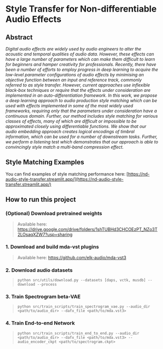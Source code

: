 # Style Transfer for Non-differentiable Audio Effects

## Abstract

*Digital audio effects are widely used by audio engineers to alter the acoustic and temporal qualities of audio data. However, these effects can have a large number of parameters which can make them difficult to learn for beginners and hamper creativity for professionals. Recently, there have been a number of efforts to employ progress in deep learning to acquire the low-level parameter configurations of audio effects by minimising an objective function between an input and reference track, commonly referred to as style transfer. However, current approaches use inflexible black-box techniques or require that the effects under consideration are implemented in an auto-differentiation framework. In this work, we propose a deep learning approach to audio production style matching which can be used with effects implemented in some of the most widely used frameworks, requiring only that the parameters under consideration have a continuous domain. Further, our method includes style matching for various classes of effects, many of which are difficult or impossible to be approximated closely using differentiable functions. We show that our audio embedding approach creates logical encodings of timbral information, which can be used for a number of downstream tasks. Further, we perform a listening test which demonstrates that our approach is able to convincingly style match a multi-band compression effect.*

## Style Matching Examples

You can find examples of style matching performance here: [https://nd-audio-style-transfer.streamlit.app/](https://nd-audio-style-transfer.streamlit.app/)

## How to run this project

### (Optional) Download pretrained weights

> Available here: https://drive.google.com/drive/folders/1shTUBHd3CHCOEzPT_NZo3T2LOsaqXZW7?usp=sharing

### 1. Download and build mda-vst plugins

> Available here: https://github.com/elk-audio/mda-vst3

### 2. Download audio datasets

> `python src/utils/download.py --datasets [daps, vctk, musdb] --download --process`

### 3. Train Spectrogram beta-VAE

> `python src/train_scripts/train_spectrogram_vae.py --audio_dir <path/to/audio_dir> --dafx_file <path/to/mda.vst3>`

### 4. Train End-to-end Network

> `python src/train_scripts/train_end_to_end.py --audio_dir <path/to/audio_dir> --dafx_file <path/to/mda.vst3> --audio_encoder_ckpt <path/to/spectrogram.ckpt> `

